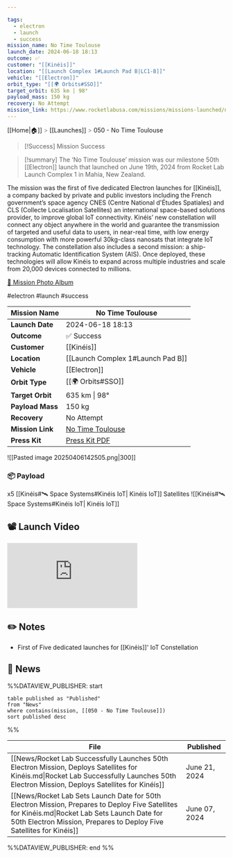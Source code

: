 ```yaml
---

tags:
  - electron
  - launch
  - success
mission_name: No Time Toulouse
launch_date: 2024-06-18 18:13
outcome: ✅
customer: "[[Kinéis]]"
location: "[[Launch Complex 1#Launch Pad B|LC1-B]]"
vehicle: "[[Electron]]"
orbit_type: "[[🌍 Orbits#SSO]]"
target_orbit: 635 km | 98°
payload_mass: 150 kg
recovery: No Attempt
mission_link: https://www.rocketlabusa.com/missions/missions-launched/no-time-toulouse/
---
```

[[Home|🏠]]  <span style="color: LightSlateGray">></span>  <span class="no-hover">[[Launches]]</span>  <span style="color: LightSlateGray">></span>  050 - No Time Toulouse

>[!Success] Mission Success

>[!summary]
The ‘No Time Toulouse’ mission was our milestone 50th [[Electron]] launch that launched on June 19th, 2024 from Rocket Lab Launch Complex 1 in Mahia, New Zealand.
>
The mission was the first of five dedicated Electron launches for [[Kinéis]], a company backed by private and public investors including the French government’s space agency CNES (Centre National d'Études Spatiales) and CLS (Collecte Localisation Satellites) an international space-based solutions provider, to improve global IoT connectivity. Kinéis’ new constellation will connect any object anywhere in the world and guarantee the transmission of targeted and useful data to users, in near-real time, with low energy consumption with more powerful 30kg-class nanosats that integrate IoT technology.  The constellation also includes a second mission: a ship-tracking Automatic Identification System (AIS). Once deployed, these technologies will allow Kinéis to expand across multiple industries and scale from 20,000 devices connected to millions.
>
[📸 Mission Photo Album](https://www.flickr.com/photos/rocketlab/albums/72177720317752795/)

#electron #launch #success

| **Mission Name** | No Time Toulouse                                                                              |
| ---------------- | --------------------------------------------------------------------------------------------- |
| **Launch Date**  | 2024-06-18 18:13                                                                              |
| **Outcome**      | ✅ Success                                                                                     |
| **Customer**     | [[Kinéis]]                                                                                    |
| **Location**     | [[Launch Complex 1#Launch Pad B]]                                                             |
| **Vehicle**      | [[Electron]]                                                                                  |
| **Orbit Type**   | [[🌍 Orbits#SSO]]                                                                             |
| **Target Orbit** | 635 km &#124; 98°                                                                             |
| **Payload Mass** | 150 kg                                                                                        |
| **Recovery**     | No Attempt                                                                                    |
| **Mission Link** | [No Time Toulouse](https://www.rocketlabusa.com/missions/missions-launched/no-time-toulouse/) |
| **Press Kit**    | [Press Kit PDF](https://rocketlabcorp.com/assets/Uploads/No-Time-Toulouse-Press-Kit.pdf)      |


![[Pasted image 20250406142505.png|300]]

### 📦 Payload

x5 [[Kinéis#🛰️ Space Systems#Kinéis IoT| Kinéis IoT]] Satellites ![[Kinéis#🛰️ Space Systems#Kinéis IoT| Kinéis IoT]]

## 📽️ Launch Video

<div class="responsive-video">
<iframe src="https://www.youtube.com/embed/MYpQkHw9s1I" title="Rocket Lab&#39;s Electron - No Time Toulouse Mission" frameborder="0" allow="accelerometer; autoplay; clipboard-write; encrypted-media; gyroscope; picture-in-picture; web-share" referrerpolicy="strict-origin-when-cross-origin" allowfullscreen></iframe>     
</div>

## ✏️ Notes

- First of Five dedicated launches for [[Kinéis]]' IoT Constellation

## 📰 News
%%DATAVIEW_PUBLISHER: start
```
table published as "Published"
from "News"
where contains(mission, [[050 - No Time Toulouse]])
sort published desc
```
%%

| File                                                                                                                                                                                                                   | Published     |
| ---------------------------------------------------------------------------------------------------------------------------------------------------------------------------------------------------------------------- | ------------- |
| [[News/Rocket Lab Successfully Launches 50th Electron Mission, Deploys Satellites for Kinéis.md\|Rocket Lab Successfully Launches 50th Electron Mission, Deploys Satellites for Kinéis]]                               | June 21, 2024 |
| [[News/Rocket Lab Sets Launch Date for 50th Electron Mission, Prepares to Deploy Five Satellites for Kinéis.md\|Rocket Lab Sets Launch Date for 50th Electron Mission, Prepares to Deploy Five Satellites for Kinéis]] | June 07, 2024 |

%%DATAVIEW_PUBLISHER: end %%